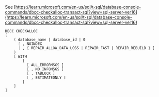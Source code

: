 See [https://learn.microsoft.com/en-us/sql/t-sql/database-console-commands/dbcc-checkalloc-transact-sql?view=sql-server-ver16](https://learn.microsoft.com/en-us/sql/t-sql/database-console-commands/dbcc-checkalloc-transact-sql?view=sql-server-ver16)
```
DBCC CHECKALLOC
[
    ( database_name | database_id | 0
      [ , NOINDEX
      | , { REPAIR_ALLOW_DATA_LOSS | REPAIR_FAST | REPAIR_REBUILD } ]
    )
    [ WITH
        {
          [ ALL_ERRORMSGS ]
          [ , NO_INFOMSGS ]
          [ , TABLOCK ]
          [ , ESTIMATEONLY ]
        }
    ]
]
```
